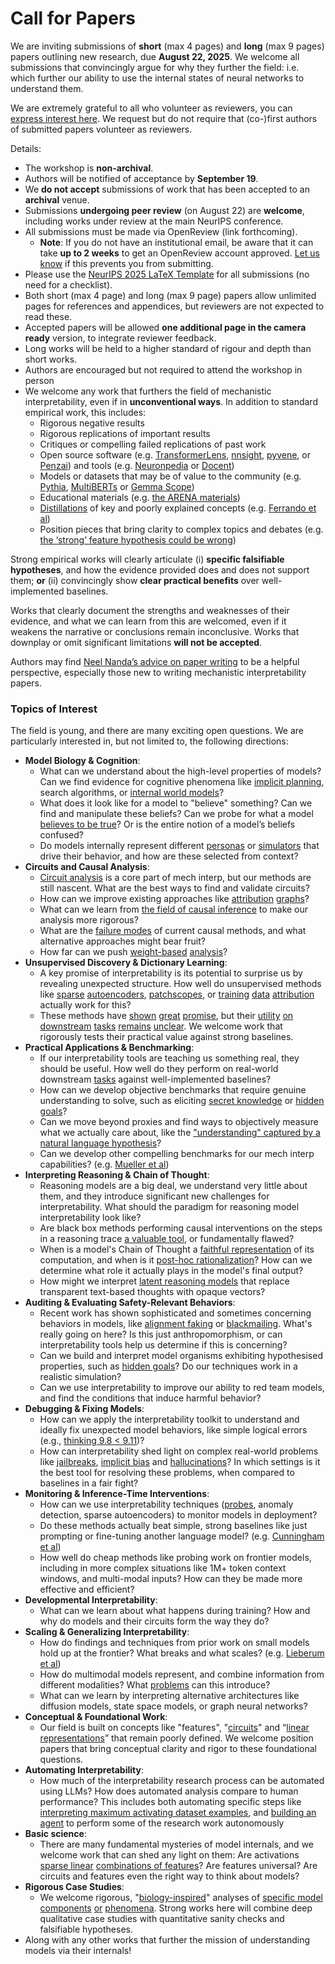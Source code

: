 # Call for Papers
We are inviting submissions of **short** (max 4 pages) and **long** (max 9 pages) papers outlining new research, due **August 22, 2025**. We welcome all submissions that convincingly argue for why they further the field: i.e. which further our ability to use the internal states of neural networks to understand them. 

We are extremely grateful to all who volunteer as reviewers, you can [express interest here](https://www.google.com/url?q=https://docs.google.com/forms/d/e/1FAIpQLSdiw1SJllzoTz_nqzDTzTOGb9DV3W_truQyh-WvYj_QGIi7Mg/viewform?usp%3Ddialog&sa=D&source=editors&ust=1753956651696296&usg=AOvVaw21y82IY5wKq_1wG0ydZBaI). We request but do not require that (co-)first authors of submitted papers volunteer as reviewers. 

Details: 
* The workshop is **non-archival**.
* Authors will be notified of acceptance by **September 19**.
* We **do not accept** submissions of work that has been accepted to an **archival** venue.
* Submissions **undergoing peer review** (on August 22) are **welcome**, including works under review at the main NeurIPS conference.
* All submissions must be made via OpenReview (link forthcoming).
  * **Note**: If you do not have an institutional email, be aware that it can take **up to 2 weeks** to get an OpenReview account approved. [Let us know](mailto:neurips2025@mechinterpworkshop.com) if this prevents you from submitting.
* Please use the [NeurIPS 2025 LaTeX Template](https://www.google.com/url?q=https://media.neurips.cc/Conferences/NeurIPS2025/Styles.zip&sa=D&source=editors&ust=1753956651697724&usg=AOvVaw0JtCZq9u_3_fu1QoSYUdyn) for all submissions (no need for a checklist).
* Both short (max 4 page) and long (max 9 page) papers allow unlimited pages for references and appendices, but reviewers are not expected to read these.
* Accepted papers will be allowed **one additional page in the camera ready** version, to integrate reviewer feedback.
* Long works will be held to a higher standard of rigour and depth than short works.
* Authors are encouraged but not required to attend the workshop in person
* We welcome any work that furthers the field of mechanistic interpretability, even if in **unconventional ways**. In addition to standard empirical work, this includes:
  * Rigorous negative results
  * Rigorous replications of important results
  * Critiques or compelling failed replications of past work
  * Open source software (e.g. [TransformerLens](https://www.google.com/url?q=https://github.com/neelnanda-io/TransformerLens&sa=D&source=editors&ust=1753956651698880&usg=AOvVaw1gYkAZRzm3Ge3cbelfnMpW), [nnsight](https://www.google.com/url?q=https://github.com/ndif-team/nnsight&sa=D&source=editors&ust=1753956651698958&usg=AOvVaw0bbEka2oykOdlZV09AwlAz), [pyvene](https://www.google.com/url?q=https://github.com/stanfordnlp/pyvene/tree/main/pyvene/models/mlp&sa=D&source=editors&ust=1753956651699052&usg=AOvVaw3Zc20-MSCbC3TWMJv9cHz2), or [Penzai](https://www.google.com/url?q=https://github.com/google-deepmind/penzai&sa=D&source=editors&ust=1753956651699162&usg=AOvVaw0xD-yZ5s6PyfkGouJoja2y)) and tools (e.g. [Neuronpedia](https://www.google.com/url?q=http://neuronpedia.org&sa=D&source=editors&ust=1753956651699245&usg=AOvVaw1Jnb5TbmlgcqJsVr8HMAB1) or [Docent](https://www.google.com/url?q=https://transluce.org/introducing-docent&sa=D&source=editors&ust=1753956651699325&usg=AOvVaw0xQjLk_TY2xUemuCRcYpYu))
  * Models or datasets that may be of value to the community (e.g. [Pythia](https://www.google.com/url?q=https://arxiv.org/abs/2304.01373&sa=D&source=editors&ust=1753956651699477&usg=AOvVaw1lXU7bymSw2SezP189XloQ), [MultiBERTs](https://www.google.com/url?q=https://arxiv.org/abs/2106.16163&sa=D&source=editors&ust=1753956651699551&usg=AOvVaw16cBAkv-Ubq1510LhjMu3s) or [Gemma Scope](https://www.google.com/url?q=https://arxiv.org/abs/2408.05147&sa=D&source=editors&ust=1753956651699625&usg=AOvVaw0Y8_j-c903Ywm0FbtOs6-7))
  * Educational materials (e.g. [the ARENA materials](https://www.google.com/url?q=https://arena3-chapter1-transformer-interp.streamlit.app/&sa=D&source=editors&ust=1753956651699773&usg=AOvVaw1fJr2OR0OBhDktJXfTxwJ8))
  * [Distillations](https://www.google.com/url?q=https://distill.pub/2017/research-debt/&sa=D&source=editors&ust=1753956651699875&usg=AOvVaw0IQH3yK2vBvTwPCGDN-4oB) of key and poorly explained concepts (e.g. [Ferrando et al](https://www.google.com/url?q=https://arxiv.org/abs/2405.00208&sa=D&source=editors&ust=1753956651699991&usg=AOvVaw0nAAmq3qQdpRUaM4VM_V5s))
  * Position pieces that bring clarity to complex topics and debates (e.g. [the ‘strong’ feature hypothesis could be wrong](https://www.google.com/url?q=https://www.alignmentforum.org/posts/tojtPCCRpKLSHBdpn/the-strong-feature-hypothesis-could-be-wrong&sa=D&source=editors&ust=1753956651700256&usg=AOvVaw1RobEqvHfN3Nai8tvqwCqF))

Strong empirical works will clearly articulate (i) **specific falsifiable hypotheses**, and how the evidence provided does and does not support them; **or** (ii) convincingly show **clear practical benefits** over well-implemented baselines. 

Works that clearly document the strengths and weaknesses of their evidence, and what we can learn from this are welcomed, even if it weakens the narrative or conclusions remain inconclusive. Works that downplay or omit significant limitations **will not be accepted**. 

Authors may find [Neel Nanda’s advice on paper writing](https://www.google.com/url?q=https://www.alignmentforum.org/posts/eJGptPbbFPZGLpjsp/highly-opinionated-advice-on-how-to-write-ml-papers&sa=D&source=editors&ust=1753956651701180&usg=AOvVaw1e05dQHJ_bnpJS0pOueEHx) to be a helpful perspective, especially those new to writing mechanistic interpretability papers. 
### Topics of Interest
The field is young, and there are many exciting open questions. We are particularly interested in, but not limited to, the following directions: 
* **Model Biology & Cognition**:
  * What can we understand about the high-level properties of models? Can we find evidence for cognitive phenomena like [implicit planning](https://www.google.com/url?q=https://transformer-circuits.pub/2025/attribution-graphs/biology.html%23dives-poems&sa=D&source=editors&ust=1753956651701817&usg=AOvVaw1V20H6PANi3JJISZEYLWz8), search algorithms, or [internal world models](https://www.google.com/url?q=https://arxiv.org/abs/2210.13382&sa=D&source=editors&ust=1753956651701935&usg=AOvVaw1lP77TXqxGlJTXY6Rs3MTe)?
  * What does it look like for a model to "believe" something? Can we find and manipulate these beliefs? Can we probe for what a model [believes to be true](https://www.google.com/url?q=https://arxiv.org/abs/2310.06824&sa=D&source=editors&ust=1753956651702160&usg=AOvVaw3W9O9M-HSJLZlvURrMjF9M)? Or is the entire notion of a model’s beliefs confused?
  * Do models internally represent different [personas](https://www.google.com/url?q=https://arxiv.org/abs/2406.12094&sa=D&source=editors&ust=1753956651702350&usg=AOvVaw3VpPVFnmJC62EFxgUKEKs-) or [simulators](https://www.google.com/url?q=https://www.nature.com/articles/s41586-023-06647-8&sa=D&source=editors&ust=1753956651702447&usg=AOvVaw3aNX7ZpAcpWCYYV_FrhX3G) that drive their behavior, and how are these selected from context?
* **Circuits and Causal Analysis**:
  * [Circuit analysis](https://www.google.com/url?q=https://distill.pub/2020/circuits/zoom-in/&sa=D&source=editors&ust=1753956651702699&usg=AOvVaw1RA8yqBdZP6CpkMQhxjty5) is a core part of mech interp, but our methods are still nascent. What are the best ways to find and validate circuits?
  * How can we improve existing approaches like [attribution](https://www.google.com/url?q=https://arxiv.org/abs/2406.11944&sa=D&source=editors&ust=1753956651702971&usg=AOvVaw33gRHXHBxAFZY3hC9ajr1F) [graphs](https://www.google.com/url?q=https://transformer-circuits.pub/2025/attribution-graphs/methods.html&sa=D&source=editors&ust=1753956651703076&usg=AOvVaw2syZxXLAjDhZRWoj6tnUMa)?
  * What can we learn from [the field of causal inference](https://www.google.com/url?q=https://arxiv.org/abs/2407.04690&sa=D&source=editors&ust=1753956651703225&usg=AOvVaw0Q6TuzTqMK73cwgGMMn24n) to make our analysis more rigorous?
  * What are the [failure modes](https://www.google.com/url?q=https://arxiv.org/abs/2307.15771&sa=D&source=editors&ust=1753956651703390&usg=AOvVaw3BdazSnIW7IH5u9-8-lBaK) of current causal methods, and what alternative approaches might bear fruit?
  * How far can we push [weight-based](https://www.google.com/url?q=https://arxiv.org/abs/2301.05217&sa=D&source=editors&ust=1753956651703630&usg=AOvVaw0nO5SK9k61m9QzulIRQzzO) [analysis](https://www.google.com/url?q=https://arxiv.org/abs/2410.08417&sa=D&source=editors&ust=1753956651703708&usg=AOvVaw0C39XwlcJWYltQQQl3g3_Z)?
* **Unsupervised Discovery & Dictionary Learning**:
  * A key promise of interpretability is its potential to surprise us by revealing unexpected structure. How well do unsupervised methods like [sparse](https://www.google.com/url?q=https://arxiv.org/abs/2103.15949&sa=D&source=editors&ust=1753956651704077&usg=AOvVaw13jK87oWWKR_v-R-N6OSsv) [autoencoders](https://www.google.com/url?q=https://transformer-circuits.pub/2023/monosemantic-features&sa=D&source=editors&ust=1753956651704166&usg=AOvVaw1R_SzHkIi7h0dAIspjhEzs), [patch](https://www.google.com/url?q=https://arxiv.org/abs/2401.06102&sa=D&source=editors&ust=1753956651704243&usg=AOvVaw3MEM_6VW5W1eHiGaqmuahQ)[scopes](https://www.google.com/url?q=https://arxiv.org/abs/2403.10949v2&sa=D&source=editors&ust=1753956651704295&usg=AOvVaw1Vor2NPeDTbBsfkXJvk8Bm), or [training](https://www.google.com/url?q=https://proceedings.mlr.press/v70/koh17a?ref%3Dhttps://githubhelp.com&sa=D&source=editors&ust=1753956651704382&usg=AOvVaw0MTy8j2hD9nWpHGQiNeKpc) [data](https://www.google.com/url?q=https://arxiv.org/abs/2308.03296&sa=D&source=editors&ust=1753956651704451&usg=AOvVaw1VEZgpKnkbypQQlBTtGokD) [attribution](https://www.google.com/url?q=https://arxiv.org/abs/2205.11482&sa=D&source=editors&ust=1753956651704520&usg=AOvVaw0U5RPuhtRdUBQZFhehmqOc) actually work for this?
  * These methods have [shown](https://www.google.com/url?q=https://transformer-circuits.pub/2024/scaling-monosemanticity/index.html&sa=D&source=editors&ust=1753956651704687&usg=AOvVaw3ysUIfxmtsljyeOqkN9VS2) [great](https://www.google.com/url?q=https://transformer-circuits.pub/2025/attribution-graphs/biology.html&sa=D&source=editors&ust=1753956651704777&usg=AOvVaw19IvLQH14-WctPeTGRwiZK) [promise](https://www.google.com/url?q=https://arxiv.org/abs/2503.10965&sa=D&source=editors&ust=1753956651704843&usg=AOvVaw3l4P8h43dhbv_WKY3EKR4A), but their [utility](https://www.google.com/url?q=https://arxiv.org/abs/2502.16681&sa=D&source=editors&ust=1753956651704916&usg=AOvVaw2glTZ79YMSRJvWaMIaor19) [on](https://www.google.com/url?q=https://www.tilderesearch.com/blog/sieve&sa=D&source=editors&ust=1753956651704983&usg=AOvVaw2pVP7RY4YCXaN5xb8tI0aj) [downstream](https://www.google.com/url?q=https://arxiv.org/abs/2501.17148&sa=D&source=editors&ust=1753956651705060&usg=AOvVaw3MUPIuvoZinfh1WRmCyiEJ) [tasks](https://www.google.com/url?q=https://transformer-circuits.pub/2024/features-as-classifiers/index.html&sa=D&source=editors&ust=1753956651705147&usg=AOvVaw04N6ChkZjl8yxI5Icw-DdA) [remains](https://www.google.com/url?q=https://arxiv.org/abs/2502.04382&sa=D&source=editors&ust=1753956651705238&usg=AOvVaw2PlLIiFjA2IQDIdc6b_UD2) [unclear](https://www.google.com/url?q=https://www.alignmentforum.org/posts/4uXCAJNuPKtKBsi28/negative-results-for-saes-on-downstream-tasks&sa=D&source=editors&ust=1753956651705334&usg=AOvVaw0kqwO_JaHc2VUWTzB2Ysc1). We welcome work that rigorously tests their practical value against strong baselines.
* **Practical Applications & Benchmarking**:
  * If our interpretability tools are teaching us something real, they should be useful. How well do they perform on real-world downstream [tasks](https://www.google.com/url?q=https://www.lesswrong.com/posts/wGRnzCFcowRCrpX4Y/downstream-applications-as-validation-of-interpretability&sa=D&source=editors&ust=1753956651705778&usg=AOvVaw2g_TFyZgDYXqTNKUX8djKU) against well-implemented baselines?
  * How can we develop objective benchmarks that require genuine understanding to solve, such as eliciting [secret knowledge](https://www.google.com/url?q=https://arxiv.org/abs/2505.14352&sa=D&source=editors&ust=1753956651706046&usg=AOvVaw34C30eEw9stKIegGX9VE-B) or [hidden goals](https://www.google.com/url?q=https://arxiv.org/abs/2503.10965&sa=D&source=editors&ust=1753956651706135&usg=AOvVaw3Hleu2Gk15rNWjiKKEMbE7)?
  * Can we move beyond proxies and find ways to objectively measure what we actually care about, like the ["understanding" captured by a natural language hypothesis](https://www.google.com/url?q=https://arxiv.org/abs/2502.04382&sa=D&source=editors&ust=1753956651706372&usg=AOvVaw2LVT5Mu5D3hWbG4cmejs10)?
  * Can we develop other compelling benchmarks for our mech interp capabilities? (e.g. [Mueller et al](https://www.google.com/url?q=https://arxiv.org/abs/2504.13151&sa=D&source=editors&ust=1753956651706560&usg=AOvVaw0vRuN0gug3I2eydO71jzMF))
* **Interpreting Reasoning & Chain of Thought**:
  * Reasoning models are a big deal, we understand very little about them, and they introduce significant new challenges for interpretability. What should the paradigm for reasoning model interpretability look like?
  * Are black box methods performing causal interventions on the steps in a reasoning trace [a valuable tool](https://www.google.com/url?q=https://arxiv.org/abs/2506.19143&sa=D&source=editors&ust=1753956651707083&usg=AOvVaw3rVQ3X99TpC4sYVDE_JzJq), or fundamentally flawed?
  * When is a model's Chain of Thought a [faithful representation](https://www.google.com/url?q=https://arxiv.org/abs/2305.04388&sa=D&source=editors&ust=1753956651707273&usg=AOvVaw12usURwc2VJXtK3MZJMyII) of its computation, and when is it [post-hoc rationalization](https://www.google.com/url?q=https://arxiv.org/abs/2503.08679&sa=D&source=editors&ust=1753956651707389&usg=AOvVaw3jJrCV7nAAfp7S0a2KyOi9)? How can we determine what role it actually plays in the model's final output?
  * How might we interpret [latent reasoning models](https://www.google.com/url?q=https://arxiv.org/abs/2412.06769&sa=D&source=editors&ust=1753956651707614&usg=AOvVaw21MMox1i3u851EBnYvsvf7) that replace transparent text-based thoughts with opaque vectors?
* **Auditing & Evaluating Safety-Relevant Behaviors**:
  * Recent work has shown sophisticated and sometimes concerning behaviors in models, like [alignment faking](https://www.google.com/url?q=https://arxiv.org/abs/2412.14093&sa=D&source=editors&ust=1753956651707977&usg=AOvVaw2NY9x9iQkN1OAGZCU9Vtu2) or [blackmailing](https://www.google.com/url?q=https://www.anthropic.com/research/agentic-misalignment&sa=D&source=editors&ust=1753956651708084&usg=AOvVaw1JiGtqqOAY9M8J3Icslvvp). What's really going on here? Is this just anthropomorphism, or can interpretability tools help us determine if this is concerning?
  * Can we build and interpret model organisms exhibiting hypothesised properties, such as [hidden goals](https://www.google.com/url?q=https://arxiv.org/abs/2503.10965&sa=D&source=editors&ust=1753956651708379&usg=AOvVaw1svt66Gd_dajUrbH-17aut)? Do our techniques work in a realistic simulation?
  * Can we use interpretability to improve our ability to red team models, and find the conditions that induce harmful behavior?
* **Debugging & Fixing Models**:
  * How can we apply the interpretability toolkit to understand and ideally fix unexpected model behaviors, like simple logical errors (e.g., [thinking 9.8 < 9.11](https://www.google.com/url?q=https://transluce.org/observability-interface&sa=D&source=editors&ust=1753956651708916&usg=AOvVaw1KpXr4qYqmb76sNil4PVgu))?
  * How can interpretability shed light on complex real-world problems like [jailbreaks](https://www.google.com/url?q=https://transformer-circuits.pub/2025/attribution-graphs/biology.html%23dives-jailbreak&sa=D&source=editors&ust=1753956651709123&usg=AOvVaw0fYtPA8AHdZlHnyVbeJcyD), [implicit bias](https://www.google.com/url?q=https://arxiv.org/abs/2506.10922&sa=D&source=editors&ust=1753956651709199&usg=AOvVaw3uEQnbiO1Ij28wqruMKQLv) and [hallucinations](https://www.google.com/url?q=https://arxiv.org/abs/2411.14257&sa=D&source=editors&ust=1753956651709280&usg=AOvVaw24WQjbiRllmMLYg1WoNvsD)? In which settings is it the best tool for resolving these problems, when compared to baselines in a fair fight?
* **Monitoring & Inference-Time Interventions**:
  * How can we use interpretability techniques ([probes](https://www.google.com/url?q=https://arxiv.org/abs/2102.12452&sa=D&source=editors&ust=1753956651709633&usg=AOvVaw2zm8pHrFLXXAzt0PPdEVU3), anomaly detection, sparse autoencoders) to monitor models in deployment?
  * Do these methods actually beat simple, strong baselines like just prompting or fine-tuning another language model? (e.g. [Cunningham et al](https://www.google.com/url?q=https://alignment.anthropic.com/2025/cheap-monitors/&sa=D&source=editors&ust=1753956651709922&usg=AOvVaw3LicGWfPjGcI2b4vWScsF5))
  * How well do cheap methods like probing work on frontier models, including in more complex situations like 1M+ token context windows, and multi-modal inputs? How can they be made more effective and efficient?
* **Developmental Interpretability**:
  * What can we learn about what happens during training? How and why do models and their circuits form the way they do?
* **Scaling & Generalizing Interpretability**:
  * How do findings and techniques from prior work on small models hold up at the frontier? What breaks and what scales? (e.g. [Lieberum et al](https://www.google.com/url?q=https://arxiv.org/abs/2307.09458&sa=D&source=editors&ust=1753956651710728&usg=AOvVaw1zfvo7XDDS1weKLd44HKGv))
  * How do multimodal models represent, and combine information from different modalities? What [problems](https://www.google.com/url?q=https://openreview.net/pdf?id%3DVUhRdZp8ke&sa=D&source=editors&ust=1753956651710933&usg=AOvVaw13rjSwQ8Q_Ru6_effUtwpB) can this introduce?
  * What can we learn by interpreting alternative architectures like diffusion models, state space models, or graph neural networks?
* **Conceptual & Foundational Work**:
  * Our field is built on concepts like "features", "[circuits](https://www.google.com/url?q=https://distill.pub/2020/circuits/zoom-in/&sa=D&source=editors&ust=1753956651711339&usg=AOvVaw0Tq7XrpIVZSsJT-3fetoOR)" and “[linear representations](https://www.google.com/url?q=https://transformer-circuits.pub/2024/july-update/index.html%23linear-representations&sa=D&source=editors&ust=1753956651711453&usg=AOvVaw3SYLLjEps_R8P7Gk69KeNY)” that remain poorly defined. We welcome position papers that bring conceptual clarity and rigor to these foundational questions.
* **Automating Interpretability**:
  * How much of the interpretability research process can be automated using LLMs? How does automated analysis compare to human performance? This includes both automating specific steps like [interpreting maximum activating dataset examples](https://www.google.com/url?q=https://openaipublic.blob.core.windows.net/neuron-explainer/paper/index.html&sa=D&source=editors&ust=1753956651711996&usg=AOvVaw3cEc9mAZu_-8n2hqOzO6oT), and [building an agent](https://www.google.com/url?q=https://arxiv.org/abs/2404.14394&sa=D&source=editors&ust=1753956651712091&usg=AOvVaw376rNCj4tkvUrB6Mh5ljly) to perform some of the research work autonomously
* **Basic science**:
  * There are many fundamental mysteries of model internals, and we welcome work that can shed any light on them: Are activations [sparse linear](https://www.google.com/url?q=https://arxiv.org/abs/1601.03764&sa=D&source=editors&ust=1753956651712438&usg=AOvVaw2XgBPXNO3a4mS4nI_cbgL4) [combinations of features](https://www.google.com/url?q=https://transformer-circuits.pub/2022/toy_model/index.html&sa=D&source=editors&ust=1753956651712535&usg=AOvVaw3e1hs2G5UVRBBMfcN5UenR)? Are features universal? Are circuits and features even the right way to think about models?
* **Rigorous Case Studies**:
  * We welcome rigorous, "[biology-inspired](https://www.google.com/url?q=https://distill.pub/2020/circuits/curve-circuits/&sa=D&source=editors&ust=1753956651712852&usg=AOvVaw3D4sFnuGbRGla_MK2eu2zt)" analyses of [specific model](https://www.google.com/url?q=https://arxiv.org/abs/2310.04625&sa=D&source=editors&ust=1753956651712950&usg=AOvVaw1p-o6GxZOERc8SgCe3AhGT) [components](https://www.google.com/url?q=https://transformer-circuits.pub/2024/scaling-monosemanticity/index.html&sa=D&source=editors&ust=1753956651713032&usg=AOvVaw0VEdL6Up3XvIv3ZdT5ejKh) [or](https://www.google.com/url?q=https://arxiv.org/abs/2305.01610&sa=D&source=editors&ust=1753956651713097&usg=AOvVaw21nhqXiHYWmSyjdgBVl2EX) [phenomena](https://www.google.com/url?q=https://arxiv.org/abs/2306.09346&sa=D&source=editors&ust=1753956651713159&usg=AOvVaw1L1DRMlGZt454zawgk0nw7). Strong works here will combine deep qualitative case studies with quantitative sanity checks and falsifiable hypotheses.
* Along with any other works that further the mission of understanding models via their internals!